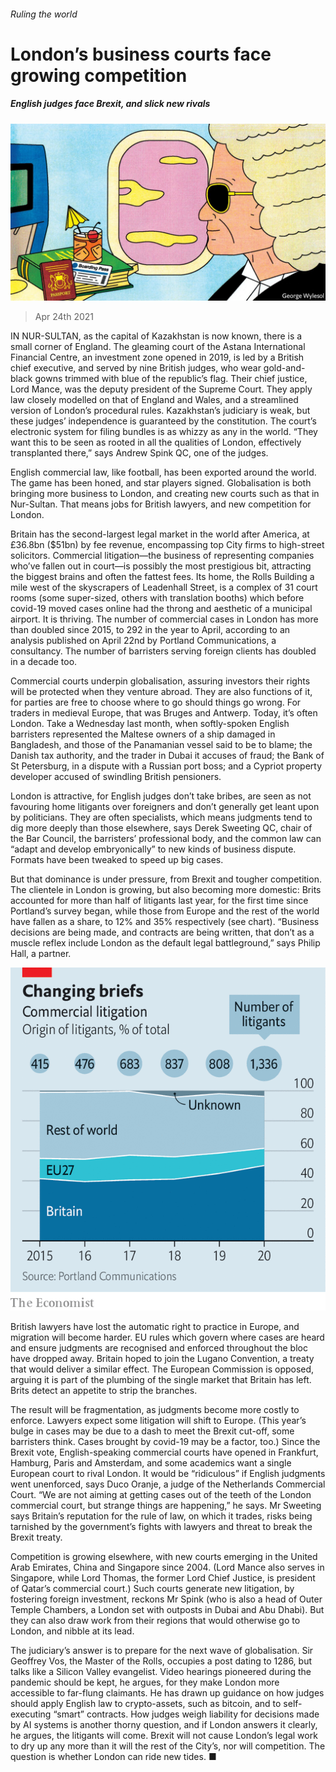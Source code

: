 ###### Ruling the world

# London’s business courts face growing competition 

##### English judges face Brexit, and slick new rivals 

![image](images/20210424_brd001.jpg) 

> Apr 24th 2021 

IN NUR-SULTAN, as the capital of Kazakhstan is now known, there is a small corner of England. The gleaming court of the Astana International Financial Centre, an investment zone opened in 2019, is led by a British chief executive, and served by nine British judges, who wear gold-and-black gowns trimmed with blue of the republic’s flag. Their chief justice, Lord Mance, was the deputy president of the Supreme Court. They apply law closely modelled on that of England and Wales, and a streamlined version of London’s procedural rules. Kazakhstan’s judiciary is weak, but these judges’ independence is guaranteed by the constitution. The court’s electronic system for filing bundles is as whizzy as any in the world. “They want this to be seen as rooted in all the qualities of London, effectively transplanted there,” says Andrew Spink QC, one of the judges.

English commercial law, like football, has been exported around the world. The game has been honed, and star players signed. Globalisation is both bringing more business to London, and creating new courts such as that in Nur-Sultan. That means jobs for British lawyers, and new competition for London.


Britain has the second-largest legal market in the world after America, at £36.8bn ($51bn) by fee revenue, encompassing top City firms to high-street solicitors. Commercial litigation—the business of representing companies who’ve fallen out in court—is possibly the most prestigious bit, attracting the biggest brains and often the fattest fees. Its home, the Rolls Building a mile west of the skyscrapers of Leadenhall Street, is a complex of 31 court rooms (some super-sized, others with translation booths) which before covid-19 moved cases online had the throng and aesthetic of a municipal airport. It is thriving. The number of commercial cases in London has more than doubled since 2015, to 292 in the year to April, according to an analysis published on April 22nd by Portland Communications, a consultancy. The number of barristers serving foreign clients has doubled in a decade too.

Commercial courts underpin globalisation, assuring investors their rights will be protected when they venture abroad. They are also functions of it, for parties are free to choose where to go should things go wrong. For traders in medieval Europe, that was Bruges and Antwerp. Today, it’s often London. Take a Wednesday last month, when softly-spoken English barristers represented the Maltese owners of a ship damaged in Bangladesh, and those of the Panamanian vessel said to be to blame; the Danish tax authority, and the trader in Dubai it accuses of fraud; the Bank of St Petersburg, in a dispute with a Russian port boss; and a Cypriot property developer accused of swindling British pensioners.

London is attractive, for English judges don’t take bribes, are seen as not favouring home litigants over foreigners and don’t generally get leant upon by politicians. They are often specialists, which means judgments tend to dig more deeply than those elsewhere, says Derek Sweeting QC, chair of the Bar Council, the barristers’ professional body, and the common law can “adapt and develop embryonically” to new kinds of business dispute. Formats have been tweaked to speed up big cases.

But that dominance is under pressure, from Brexit and tougher competition. The clientele in London is growing, but also becoming more domestic: Brits accounted for more than half of litigants last year, for the first time since Portland’s survey began, while those from Europe and the rest of the world have fallen as a share, to 12% and 35% respectively (see chart). “Business decisions are being made, and contracts are being written, that don’t as a muscle reflex include London as the default legal battleground,” says Philip Hall, a partner.

![image](images/20210424_BRC581.png) 


British lawyers have lost the automatic right to practice in Europe, and migration will become harder. EU rules which govern where cases are heard and ensure judgments are recognised and enforced throughout the bloc have dropped away. Britain hoped to join the Lugano Convention, a treaty that would deliver a similar effect. The European Commission is opposed, arguing it is part of the plumbing of the single market that Britain has left. Brits detect an appetite to strip the branches.

The result will be fragmentation, as judgments become more costly to enforce. Lawyers expect some litigation will shift to Europe. (This year’s bulge in cases may be due to a dash to meet the Brexit cut-off, some barristers think. Cases brought by covid-19 may be a factor, too.) Since the Brexit vote, English-speaking commercial courts have opened in Frankfurt, Hamburg, Paris and Amsterdam, and some academics want a single European court to rival London. It would be “ridiculous” if English judgments went unenforced, says Duco Oranje, a judge of the Netherlands Commercial Court. “We are not aiming at getting cases out of the teeth of the London commercial court, but strange things are happening,” he says. Mr Sweeting says Britain’s reputation for the rule of law, on which it trades, risks being tarnished by the government’s fights with lawyers and threat to break the Brexit treaty.

Competition is growing elsewhere, with new courts emerging in the United Arab Emirates, China and Singapore since 2004. (Lord Mance also serves in Singapore, while Lord Thomas, the former Lord Chief Justice, is president of Qatar’s commercial court.) Such courts generate new litigation, by fostering foreign investment, reckons Mr Spink (who is also a head of Outer Temple Chambers, a London set with outposts in Dubai and Abu Dhabi). But they can also draw work from their regions that would otherwise go to London, and nibble at its lead.

The judiciary’s answer is to prepare for the next wave of globalisation. Sir Geoffrey Vos, the Master of the Rolls, occupies a post dating to 1286, but talks like a Silicon Valley evangelist. Video hearings pioneered during the pandemic should be kept, he argues, for they make London more accessible to far-flung claimants. He has drawn up guidance on how judges should apply English law to crypto-assets, such as bitcoin, and to self-executing “smart” contracts. How judges weigh liability for decisions made by AI systems is another thorny question, and if London answers it clearly, he argues, the litigants will come. Brexit will not cause London’s legal work to dry up any more than it will the rest of the City’s, nor will competition. The question is whether London can ride new tides. ■

